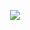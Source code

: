<p align="center">
    <img src="https://cdn.discordapp.com/attachments/1184767207817879645/1356405119729533152/f70044f45771c7e34bae713c6cb0259a.jpg?ex=67ec7235&is=67eb20b5&hm=923d4d032cd4fa042daf4df5d1211c99085445191a607f58c36342610be684e6&">
</p> 
